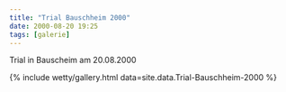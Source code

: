 ```yaml
---
title: "Trial Bauschheim 2000"
date: 2000-08-20 19:25
tags: [galerie]
---
```

Trial in Bauscheim am 20.08.2000

<!--more-->

{% include wetty/gallery.html data=site.data.Trial-Bauschheim-2000 %}